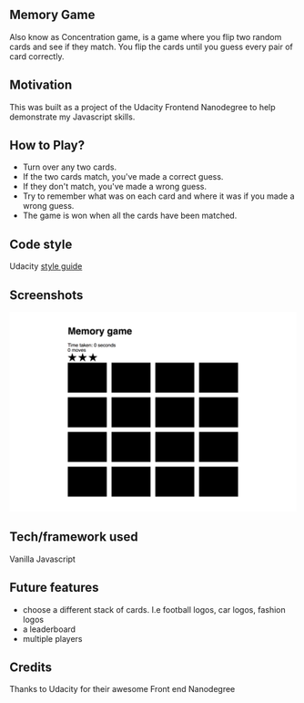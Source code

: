 ## Memory Game
Also know as Concentration game, is a game where you flip two random cards and see if they match. You flip the cards until you guess every pair of card correctly.

## Motivation
This was built as a project of the Udacity Frontend Nanodegree to help demonstrate my Javascript skills.

## How to Play?
- Turn over any two cards.
- If the two cards match, you've made a correct guess.
- If they don't match, you've made a wrong guess.
- Try to remember what was on each card and where it was if you made a wrong guess.
- The game is won when all the cards have been matched.

## Code style
Udacity [style guide](http://udacity.github.io/frontend-nanodegree-styleguide/index.html)

## Screenshots
![Memory game](img/screenshot.png)

## Tech/framework used
Vanilla Javascript

## Future features

- choose a different stack of cards. I.e football logos, car logos, fashion logos
- a leaderboard
- multiple players

## Credits
Thanks to Udacity for their awesome Front end Nanodegree